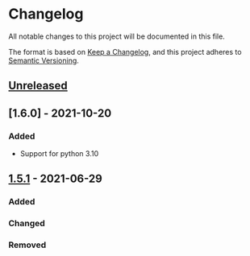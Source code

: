 # Changelog
All notable changes to this project will be documented in this file.

The format is based on [Keep a Changelog](https://keepachangelog.com/en/1.0.0/),
and this project adheres to [Semantic Versioning](https://semver.org/spec/v2.0.0.html).

## [Unreleased]

## [1.6.0] - 2021-10-20
### Added
- Support for python 3.10

## [1.5.1] - 2021-06-29
### Added

### Changed

### Removed


[Unreleased]: https://github.com/klen/aio-apiclient/compare/1.6.0...HEAD
[1.5.1]: https://github.com/klen/aio-apiclient/compare/0.1.0...1.5.1
[0.1.0]: https://github.com/klen/aio-apiclient/releases/tag/0.1.0

